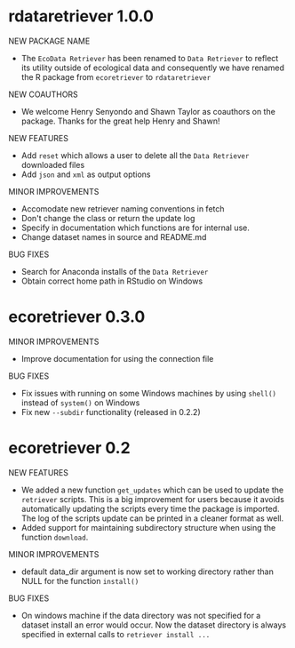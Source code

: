 rdataretriever 1.0.0
====================

NEW PACKAGE NAME

* The `EcoData Retriever` has been renamed to `Data Retriever` to reflect its 
utility outside of ecological data and consequently we have renamed the R package
from `ecoretriever` to `rdataretriever`

NEW COAUTHORS

* We welcome Henry Senyondo and Shawn Taylor as coauthors on the package. Thanks
for the great help Henry and Shawn!

NEW FEATURES

* Add `reset` which allows a user to delete all the `Data Retriever` downloaded
files
* Add `json` and `xml` as output options

MINOR IMPROVEMENTS

* Accomodate new retriever naming conventions in fetch
* Don't change the class or return the update log
* Specify in documentation which functions are for internal use.
* Change dataset names in source and README.md

BUG FIXES

* Search for Anaconda installs of the `Data Retriever`
* Obtain correct home path in RStudio on Windows

ecoretriever 0.3.0
==================

MINOR IMPROVEMENTS

* Improve documentation for using the connection file

BUG FIXES

* Fix issues with running on some Windows machines by using `shell()` instead of
  `system()` on Windows
* Fix new `--subdir` functionality (released in 0.2.2)


ecoretriever 0.2
================

NEW FEATURES
* We added a new function `get_updates` which can be used to update the `retriever` scripts. This is a big improvement for users because it avoids automatically updating the scripts every time the package is imported. The log of the scripts update can be printed in a cleaner format as well. 
* Added support for maintaining subdirectory structure when using the function `download`. 

MINOR IMPROVEMENTS

* default data_dir argument is now set to working directory rather than NULL for the function `install()`

BUG FIXES

* On windows machine if the data directory was not specified for a dataset install an error would occur. Now the dataset directory is always specified in external calls to `retriever install ...`

